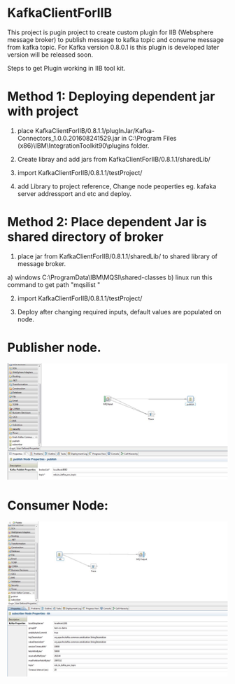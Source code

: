 # KafkaClientForIIB

This project is pugin project to create custom plugin for IIB (Websphere message broker) to publish message to kafka topic and consume message from kafka topic. For Kafka version 0.8.0.1 is this plugin is developed later version will be released soon. 

Steps to get Plugin working in IIB tool kit.

# Method 1: Deploying dependent jar with project

1) place  KafkaClientForIIB/0.8.1.1/plugInJar/Kafka-Connectors_1.0.0.201608241529.jar in C:\Program Files (x86)\IBM\IntegrationToolkit90\plugins folder.

2) Create libray and add jars from KafkaClientForIIB/0.8.1.1/sharedLib/

3) import KafkaClientForIIB/0.8.1.1/testProject/ 

4) add Library to project reference, Change node peoperties eg. kafaka server addressport and etc and deploy.


# Method 2: Place dependent Jar is shared directory of broker

1) place jar from KafkaClientForIIB/0.8.1.1/sharedLib/ to shared library of message broker.

a) windows C:\ProgramData\IBM\MQSI\shared-classes  b) linux run this command to get path "mqsilist <integrationNodeName>"

2) import KafkaClientForIIB/0.8.1.1/testProject/ 

3) Deploy after changing required inputs, default values are populated on node.


# Publisher node.

![Alt text](/Publish.JPG?raw=true "Publisher Node example")


# Consumer Node:


![Alt text](/Consumer.JPG?raw=true "Consumer Node example")
